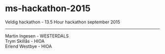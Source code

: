 # ms-hackathon-2015
Veldig hackathon - 13.5 Hour hackathon september 2015
<hr>

Martin Ingesen - WESTERDALS <br>
Trym Skillås - HIOA<br>
Erlend Westbye - HIOA
